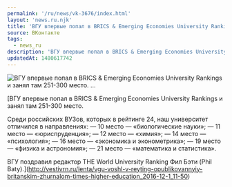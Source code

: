 ```yaml
---
permalink: '/ru/news/vk-3676/index.html'
layout: 'news.ru.njk'
title: 'ВГУ впервые попал в BRICS & Emerging Economies University Rankings и занял там 251-300 место.  …'
source: ВКонтакте
tags:
  - news_ru
description: 'ВГУ впервые попал в BRICS & Emerging Economies University Rankings и занял там 251-300 место.  …'
updatedAt: 1480617742
---
```

![ВГУ впервые попал в BRICS & Emerging Economies University Rankings и занял там 251-300 место.  …](https://sun9-55.userapi.com/c626320/v626320195/57ed3/bCLACX4kL0g.jpg)

[ВГУ впервые попал в BRICS & Emerging Economies University Rankings и занял там 251-300 место.

Среди российских ВУЗов, которых в рейтинге 24, наш университет отличился в направлениях:
— 10 место — «биологические науки»;
— 11 место — «юриспруденция»;
— 12 место — «химия»;
— 14 место — «психология»;
— 16 место — «экономика и эконометрика»;
— 19 место — «физика и астрономия»;
— 21 место — «математика и статистика».

ВГУ поздравил редактор THE World University Ranking Фил Бэти (Phil Baty).](http://vestivrn.ru/lenta/vgu-voshl-v-reyting-opublikovannyiy-britanskim-zhurnalom-times-higher-education_2016-12-1_11-50)
